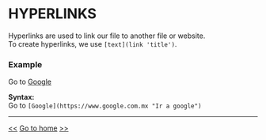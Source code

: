 # HYPERLINKS

Hyperlinks are used to link our file to another file or website.  
To create hyperlinks, we use `[text](link 'title')`.

### Example  
Go to [Google](https://www.google.com.mx "Ir a google")

**Syntax:**  
Go to `[Google](https://www.google.com.mx "Ir a google")` 

---
[<<](03_lists.md "Previus") [Go to home](00_home.md "Home") [>>](03_lists.md "Next")